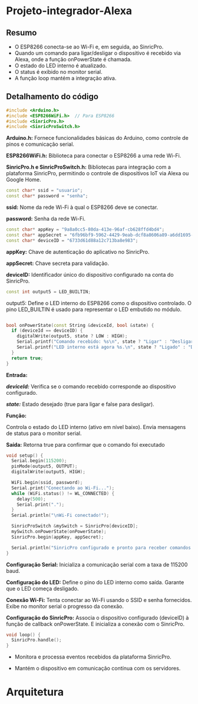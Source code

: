 # Projeto-integrador-Alexa

## Resumo 
- O ESP8266 conecta-se ao Wi-Fi e, em seguida, ao SinricPro.
- Quando um comando para ligar/desligar o dispositivo é recebido via Alexa, onde a função onPowerState é chamada.
- O estado do LED interno é atualizado.
- O status é exibido no monitor serial.
- A função loop mantém a integração ativa.

## Detalhamento do código
``` cpp 
#include <Arduino.h>
#include <ESP8266WiFi.h>  // Para ESP8266
#include <SinricPro.h>
#include <SinricProSwitch.h>
```
**Arduino.h:** Fornece funcionalidades básicas do Arduino, como controle de pinos e comunicação serial.

**ESP8266WiFi.h:** Biblioteca para conectar o ESP8266 a uma rede Wi-Fi.

**SinricPro.h e SinricProSwitch.h:** Bibliotecas para integração com a plataforma SinricPro, permitindo o controle de dispositivos IoT via Alexa ou Google Home.

``` cpp 
const char* ssid = "usuario";
const char* password = "senha";
```
**ssid:** Nome da rede Wi-Fi à qual o ESP8266 deve se conectar.

**password:** Senha da rede Wi-Fi.

``` cpp 
const char* appKey = "9a8a0cc5-80da-413e-96af-cb628ffd4bd4";
const char* appSecret = "6fb96bf9-5962-4429-9eab-dcf8a8606a89-a6dd1695-cd9c-420a-a248-8799130dc4b1";
const char* deviceID = "6733d61d88a12c713ba8e983";
```
**appKey:** Chave de autenticação do aplicativo no SinricPro.

**appSecret:** Chave secreta para validação.

**deviceID:** Identificador único do dispositivo configurado na conta do SinricPro.

``` cpp 
const int output5 = LED_BUILTIN;
```
output5: Define o LED interno do ESP8266 como o dispositivo controlado. O pino LED_BUILTIN é usado para representar o LED embutido no módulo.

``` cpp 

bool onPowerState(const String &deviceId, bool &state) {
  if (deviceId == deviceID) {
    digitalWrite(output5, state ? LOW : HIGH);
    Serial.printf("Comando recebido: %s\n", state ? "Ligar" : "Desligar");
    Serial.printf("LED interno está agora %s.\n", state ? "Ligado" : "Desligado");
  }
  return true;
}
```
**Entrada:**

***deviceId:*** Verifica se o comando recebido corresponde ao dispositivo configurado.

***state:*** Estado desejado (true para ligar e false para desligar).

**Função:**

Controla o estado do LED interno (ativo em nível baixo).
Envia mensagens de status para o monitor serial.

**Saída:** Retorna true para confirmar que o comando foi executado

``` cpp 
void setup() {
  Serial.begin(115200);
  pinMode(output5, OUTPUT);
  digitalWrite(output5, HIGH);

  WiFi.begin(ssid, password);
  Serial.print("Conectando ao Wi-Fi...");
  while (WiFi.status() != WL_CONNECTED) {
    delay(500);
    Serial.print(".");
  }
  Serial.println("\nWi-Fi conectado!");

  SinricProSwitch &mySwitch = SinricPro[deviceID];
  mySwitch.onPowerState(onPowerState);
  SinricPro.begin(appKey, appSecret);

  Serial.println("SinricPro configurado e pronto para receber comandos.");
}
```
**Configuração Serial:** Inicializa a comunicação serial com a taxa de 115200 baud.

**Configuração do LED:**
Define o pino do LED interno como saída. Garante que o LED começa desligado.

**Conexão Wi-Fi:**
Tenta conectar ao Wi-Fi usando o SSID e senha fornecidos.
Exibe no monitor serial o progresso da conexão.

**Configuração do SinricPro:**
Associa o dispositivo configurado (deviceID) à função de callback onPowerState. E inicializa a conexão com o SinricPro.

``` cpp 
void loop() {
  SinricPro.handle();
}
```
- Monitora e processa eventos recebidos da plataforma SinricPro.

- Mantém o dispositivo em comunicação contínua com os servidores.

# Arquitetura